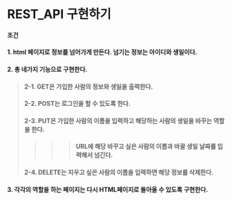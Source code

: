 # REST_API 구현하기

#### 조건
#### 1. html 페이지로 정보를 넘어가게 만든다. 넘기는 정보는 아이디와 생일이다.
#### 2. 총 네가지 기능으로 구현한다.
> #### 2-1. GET은 가입한 사람의 정보와 생일을 출력한다.
> #### 2-2. POST는 로그인을 할 수 있도록 한다.
> #### 2-3. PUT은 가입한 사람의 이름을 입력하고 해당하는 사람의 생일을 바꾸는 역할을 한다.
>>>> ####      URL에 해당 바꾸고 싶은 사람의 이름과 바꿀 생일 날짜를 입력해서 넘긴다.
> #### 2-4. DELETE는 지우고 싶은 사람의 이름을 입력하면 해당 정보를 삭제한다. 
#### 3. 각각의 역할을 하는 페이지는 다시 HTML페이지로 돌아올 수 있도록 구현한다.
